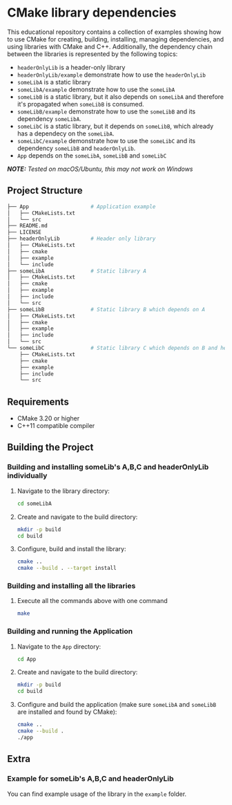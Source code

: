 
# CMake library dependencies

This educational repository contains a collection of examples showing how to use CMake for creating, building, installing, managing dependencies, and using libraries with CMake and C++.
Additionally, the dependency chain between the libraries is represented by the following topics:
- `headerOnlyLib` is a header-only library
- `headerOnlyLib/example` demonstrate how to use the `headerOnlyLib`
- `someLibA` is a static library
- `someLibA/example` demonstrate how to use the `someLibA`
- `someLibB` is a static library, but it also depends on `someLibA` and therefore it's propagated when `someLibB` is consumed.
- `someLibB/example` demonstrate how to use the `someLibB` and its dependency `someLibA`.
- `someLibC` is a static library, but it depends on `someLibB`, which already has a dependecy on the `someLibA`.
- `someLibC/example` demonstrate how to use the `someLibC` and its dependency `someLibB` and `headerOnlyLib`.
- `App` depends on the `someLibA`, `someLibB` and `someLibC`


_**NOTE:** Tested on macOS/Ubuntu, this may not work on Windows_

## Project Structure

```bash
├── App                    # Application example
│   ├── CMakeLists.txt
│   └── src
├── README.md
├── LICENSE
├── headerOnlyLib          # Header only library
│   ├── CMakeLists.txt
│   ├── cmake
│   ├── example
│   └── include
├── someLibA               # Static library A
│   ├── CMakeLists.txt
│   ├── cmake
│   ├── example
│   ├── include
│   └── src
├── someLibB               # Static library B which depends on A
│   ├── CMakeLists.txt
│   ├── cmake
│   ├── example
│   ├── include
│   └── src
└── someLibC               # Static library C which depends on B and headerOnlyLib
    ├── CMakeLists.txt
    ├── cmake
    ├── example
    ├── include
    └── src
```

## Requirements

- CMake 3.20 or higher
- C++11 compatible compiler

## Building the Project

### Building and installing someLib's A,B,C and headerOnlyLib individually

1. Navigate to the library directory:

   ```bash
   cd someLibA
   ```

2. Create and navigate to the build directory:

   ```bash
   mkdir -p build
   cd build
   ```

3. Configure, build and install the library:

   ```bash
   cmake ..
   cmake --build . --target install
   ```

### Building and installing all the libraries

1. Execute all the commands above with one command

   ```bash
   make
   ```

### Building and running the Application

1. Navigate to the `App` directory:

   ```bash
   cd App
   ```

2. Create and navigate to the build directory:

   ```bash
   mkdir -p build
   cd build
   ```

3. Configure and build the application (make sure `someLibA` and `someLibB` are installed and found by CMake):

   ```bash
   cmake ..
   cmake --build .
   ./app
   ```


## Extra

### Example for someLib's A,B,C and headerOnlyLib

You can find example usage of the library in the `example` folder.
